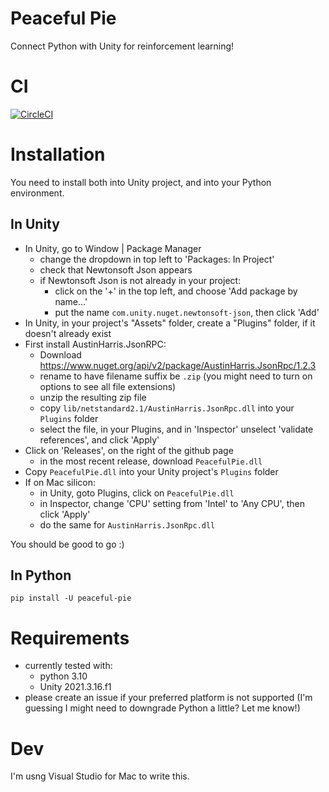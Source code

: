 # Peaceful Pie

Connect Python with Unity for reinforcement learning!

# CI

[![CircleCI](https://dl.circleci.com/status-badge/img/gh/hughperkins/peaceful-pie/tree/main.svg?style=svg)](https://dl.circleci.com/status-badge/redirect/gh/hughperkins/peaceful-pie/tree/main)

# Installation

You need to install both into Unity project, and into your Python environment.

## In Unity

- In Unity, go to Window | Package Manager
    - change the dropdown in top left to 'Packages: In Project'
    - check that Newtonsoft Json appears
    - if Newtonsoft Json is not already in your project:
        - click on the '+' in the top left, and choose 'Add package by name...'
        - put the name `com.unity.nuget.newtonsoft-json`, then click 'Add'
- In Unity, in your project's "Assets" folder, create a "Plugins" folder, if it doesn't already exist
- First install AustinHarris.JsonRPC:
    - Download https://www.nuget.org/api/v2/package/AustinHarris.JsonRpc/1.2.3
    - rename to have filename suffix be `.zip` (you might need to turn on options to see all file extensions)
    - unzip the resulting zip file
    - copy `lib/netstandard2.1/AustinHarris.JsonRpc.dll` into your `Plugins` folder
    - select the file, in your Plugins, and in 'Inspector' unselect 'validate references', and click 'Apply'
- Click on 'Releases', on the right of the github page
    - in the most recent release, download `PeacefulPie.dll`
- Copy `PeacefulPie.dll` into your Unity project's `Plugins` folder
- If on Mac silicon:
    - in Unity, goto Plugins, click on `PeacefulPie.dll`
    - in Inspector, change 'CPU' setting from 'Intel' to 'Any CPU', then click 'Apply'
    - do the same for `AustinHarris.JsonRpc.dll`

You should be good to go :)

## In Python

```
pip install -U peaceful-pie
```

# Requirements

- currently tested with:
    - python 3.10
    - Unity 2021.3.16.f1
- please create an issue if your preferred platform is not supported (I'm guessing I might need to downgrade Python a little? Let me know!)

# Dev

I'm usng Visual Studio for Mac to write this.
